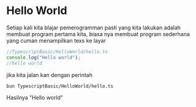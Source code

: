 # Hello World

Setiap kali kita blajar pemerogramman pasti yang kita lakukan adalah membuat program pertama kita, biasa nya membuat program sederhana yang cuman menampilkan texs ke layar

```ts
//TypescriptBasic/HelloWorld/hello.ts
console.log("Hello world");
//hello world
```
jika kita jalan kan dengan perintah
```shell
bun TypescriptBasic/HelloWorld/hello.ts
```
Hasilnya "Hello world"